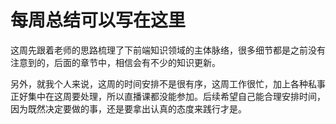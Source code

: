 # 每周总结可以写在这里

这周先跟着老师的思路梳理了下前端知识领域的主体脉络，很多细节都是之前没有注意到的，后面的章节中，相信会有不少的知识更新。

另外，就我个人来说，这周的时间安排不是很有序，这周工作很忙，加上各种私事正好集中在这周要处理，所以直播课都没能参加。后续希望自己能合理安排时间，因为既然决定要做的事，还是要拿出认真的态度来践行才是。